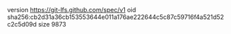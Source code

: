 version https://git-lfs.github.com/spec/v1
oid sha256:cb2d31a36cb153553644e011a176ae222644c5c87c59716f4a521d52c2c5d09d
size 9873
